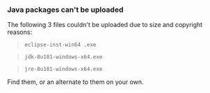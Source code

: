 ### Java packages can't be uploaded

The following 3 files couldn't be uploaded due to size and copyright reasons:

> `eclipse-inst-win64 .exe`

> `jdk-8u181-windows-x64.exe`

> `jre-8u181-windows-x64.exe`

Find them, or an alternate to them on your own.

